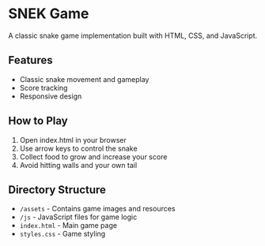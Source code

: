 # SNEK Game

A classic snake game implementation built with HTML, CSS, and JavaScript.

## Features
- Classic snake movement and gameplay
- Score tracking
- Responsive design

## How to Play
1. Open index.html in your browser
2. Use arrow keys to control the snake
3. Collect food to grow and increase your score
4. Avoid hitting walls and your own tail

## Directory Structure
- `/assets` - Contains game images and resources
- `/js` - JavaScript files for game logic
- `index.html` - Main game page
- `styles.css` - Game styling
